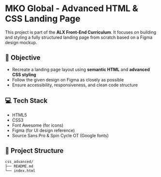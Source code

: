 # MKO Global - Advanced HTML & CSS Landing Page

This project is part of the **ALX Front-End Curriculum**. It focuses on building and styling a fully structured landing page from scratch based on a Figma design mockup.

## 🎯 Objective

- Recreate a landing page layout using **semantic HTML** and **advanced CSS styling**
- Follow the given design on Figma as closely as possible
- Ensure accessibility, responsiveness, and clean code structure

## 💻 Tech Stack

- HTML5
- CSS3
- Font Awesome (for icons)
- Figma (for UI design reference)
- Source Sans Pro & Spin Cycle OT (Google fonts)

## 📁 Project Structure

```bash
css_advanced/
├── README.md
└── index.html
